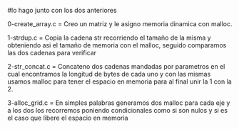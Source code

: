 #lo hago junto con los dos anteriores

0-create_array.c = Creo un matriz y le asigno memoria dinamica con malloc.

1-strdup.c =  Copia la cadena str recorriendo el tamaño de la misma y obteniendo asi el tamaño de memoria con el malloc, seguido comparamos las dos cadenas para verificar

2-str_concat.c = Concateno dos cadenas mandadas por parametros en el cual encontramos la longitud de bytes de cada uno y con las mismas usamos malloc para tener el espacio en memoria para al final unir la 1 con la 2.

3-alloc_grid.c =  En simples palabras generamos dos malloc para cada eje y a los dos los recorremos poniendo condicionales como si son nulos y si es el caso que libere el espacio en memoria